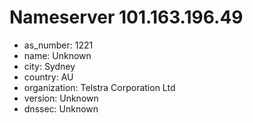 # Nameserver 101.163.196.49

* as_number: 1221
* name: Unknown
* city: Sydney
* country: AU
* organization: Telstra Corporation Ltd
* version: Unknown
* dnssec: Unknown
